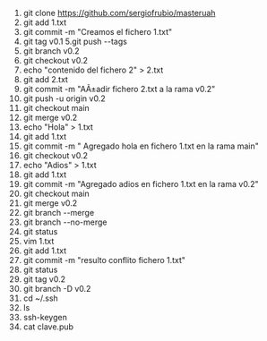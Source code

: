 1. git clone https://github.com/sergiofrubio/masteruah
2. git add 1.txt
3. git commit -m "Creamos el fichero 1.txt"
4. git tag v0.1
5.git push --tags
6. git branch v0.2
7. git checkout v0.2
8. echo "contenido del fichero 2" > 2.txt
9. git add 2.txt
10. git commit -m "AÃ±adir fichero 2.txt a la rama v0.2"
11. git push -u origin v0.2
12. git checkout main
13. git merge v0.2
14. echo "Hola" > 1.txt
15. git add 1.txt
16. git commit -m " Agregado hola en fichero 1.txt en la rama main"
17. git checkout v0.2
18. echo "Adios" > 1.txt
19. git add 1.txt
20. git commit -m "Agregado adios en fichero 1.txt en la rama v0.2"
21. git checkout main
22. git merge v0.2
23. git branch --merge
24. git branch --no-merge
25. git status
26. vim 1.txt
27. git add 1.txt
28. git commit -m "resulto conflito fichero 1.txt"
29. git status
30. git tag v0.2
31. git branch -D v0.2
32. cd ~/.ssh
33. ls
34. ssh-keygen
35. cat clave.pub
